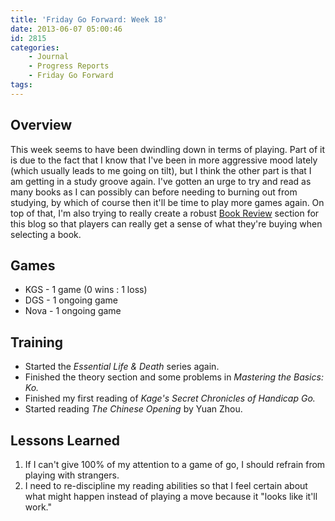```yaml
---
title: 'Friday Go Forward: Week 18'
date: 2013-06-07 05:00:46
id: 2815
categories:
	- Journal
	- Progress Reports
	- Friday Go Forward
tags:
---
```


## Overview

This week seems to have been dwindling down in terms of playing. Part of it is due to the fact that I know that I've been in more aggressive mood lately (which usually leads to me going on tilt), but I think the other part is that I am getting in a study groove again. I've gotten an urge to try and read as many books as I can possibly can before needing to burning out from studying, by which of course then it'll be time to play more games again. On top of that, I'm also trying to really create a robust [Book Review](http://www.bengozen.com/reviews/books/ "Books") section for this blog so that players can really get a sense of what they're buying when selecting a book.

## Games

*   <span style="line-height: 13px;">KGS - 1 game (0 wins : 1 loss)</span>
*   DGS - 1 ongoing game
*   Nova - 1 ongoing game

## Training

*   <span style="line-height: 13px;">Started the _Essential Life &amp; Death_ series again.</span>
*   Finished the theory section and some problems in _Mastering the Basics: Ko._
*   Finished my first reading of _Kage's Secret Chronicles of Handicap Go._
*   Started reading _The Chinese Opening_ by Yuan Zhou.

## Lessons Learned

1.  If I can't give 100% of my attention to a game of go, I should refrain from playing with strangers.
2.  I need to re-discipline my reading abilities so that I feel certain about what might happen instead of playing a move because it "looks like it'll work."